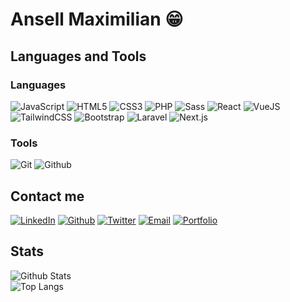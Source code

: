# Ansell Maximilian 😁

## Languages and Tools
### Languages
![JavaScript](https://img.shields.io/badge/-JavaScript-black?style=for-the-badge&logo=javascript)
![HTML5](https://img.shields.io/badge/-HTML-black?style=for-the-badge&logo=html5)
![CSS3](https://img.shields.io/badge/-CSS-black?style=for-the-badge&logo=css3)
![PHP](https://img.shields.io/badge/-PHP-black?style=for-the-badge&logo=php)
![Sass](https://img.shields.io/badge/-Sass-black?style=for-the-badge&logo=sass)
![React](https://img.shields.io/badge/-React-black?style=for-the-badge&logo=react)
![VueJS](https://img.shields.io/badge/-Vue-black?style=for-the-badge&logo=vue.js)
![TailwindCSS](https://img.shields.io/badge/-Tailwind-black?style=for-the-badge&logo=tailwindcss)
![Bootstrap](https://img.shields.io/badge/-Bootstrap-black?style=for-the-badge&logo=bootstrap)
![Laravel](https://img.shields.io/badge/-Laravel-black?style=for-the-badge&logo=laravel)
![Next.js](https://img.shields.io/badge/-Next.js-black?style=for-the-badge&logo=next.js)

### Tools
![Git](https://img.shields.io/badge/-Git-black?style=for-the-badge&logo=git)
![Github](https://img.shields.io/badge/-Github-black?style=for-the-badge&logo=github)


## Contact me
[![LinkedIn](https://img.shields.io/badge/-Ansell%20Maximilian-0077b5?style=for-the-badge&logo=linkedin)][linkedin]
[![Github](https://img.shields.io/badge/-AnsellMaximilian-black?style=for-the-badge&logo=github)][github]
[![Twitter](https://img.shields.io/badge/-AnsellMax-00acee?style=for-the-badge&logo=twitter&logoColor=white)][twitter]
[![Email](https://img.shields.io/badge/-ansellmaximilian@gmail.com-f7f7f7?style=for-the-badge&logo=gmail)][email]
[![Portfolio](https://img.shields.io/badge/-Portfolio-black?style=for-the-badge)][website]

## Stats
![Github Stats](https://github-readme-stats.vercel.app/api?username=ansellmaximilian&count_private=true&show_icons=true&include_all_commits=true&theme=dark)
<br/>
![Top Langs](https://github-readme-stats.vercel.app/api/top-langs/?username=ansellmaximilian&theme=dark&layout=compact&langs_count=10)


<!-- Definitions -->
[website]: http://ansellmaximilian.github.io/
[linkedin]: https://www.linkedin.com/in/ansell-maximilian/
[github]: https://www.linkedin.com/in/ansell-maximilian/
[twitter]: https://twitter.com/AnsellMax
[email]: mailto:ansellmaximilian@gmail.com
